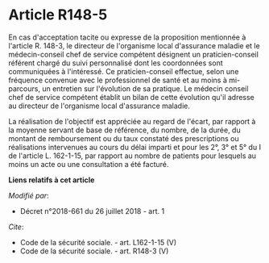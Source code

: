 # Article R148-5

En cas d'acceptation tacite ou expresse de la proposition mentionnée à l'article R. 148-3, le directeur de l'organisme local
d'assurance maladie et le médecin-conseil chef de service compétent désignent un praticien-conseil référent chargé du suivi
personnalisé dont les coordonnées sont communiquées à l'intéressé. Ce praticien-conseil effectue, selon une fréquence
convenue avec le professionnel de santé et au moins à mi-parcours, un entretien sur l'évolution de sa pratique. Le médecin
conseil chef de service compétent établit un bilan de cette évolution qu'il adresse au directeur de l'organisme local
d'assurance maladie. 

La réalisation de l'objectif est appréciée au regard de l'écart, par rapport à la moyenne servant de base de référence, du
nombre, de la durée, du montant de remboursement ou du taux constaté des prescriptions ou réalisations intervenues au cours
du délai imparti et pour les 2°, 3° et 5° du I de l'article L. 162-1-15, par rapport au nombre de patients pour lesquels au
moins un acte ou une consultation a été facturé.

**Liens relatifs à cet article**

_Modifié par_:

  - Décret n°2018-661 du 26 juillet 2018 - art. 1

_Cite_:

  - Code de la sécurité sociale. - art. L162-1-15 (V)
  - Code de la sécurité sociale. - art. R148-3 (V)
